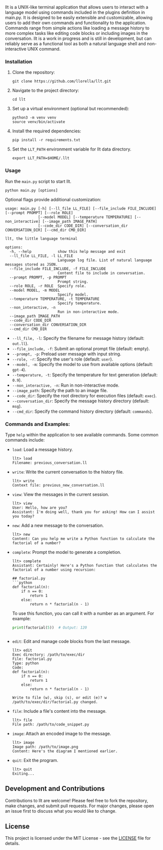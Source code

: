 llt is a UNIX-like terminal application that allows users to interact with a language model using commands included in the plugins definition in main.py. It is designed to be easily extensible and customizable, allowing users to add their own commands and functionality to the application. Commands range from simple actions like loading a message history to more complex tasks like editing code blocks or including images in the conversation. llt is a work in progress and is still in development, but can reliably serve as a functional tool as both a natural language shell and non-interactive UNIX command. 

### Installation

1. Clone the repository:
   ```
   git clone https://github.com/llorella/llt.git
   ```

2. Navigate to the project directory:
   ```
   cd llt
   ```

3. Set up a virtual environment (optional but recommended):
   ```
   python3 -m venv venv
   source venv/bin/activate 
   ```

4. Install the required dependencies:
   ```
   pip install -r requirements.txt
   ```

5. Set the `LLT_PATH` environment variable for llt data directory. 
   ```
   export LLT_PATH=$HOME/.llt
   ```

### Usage

Run the `main.py` script to start llt.
```
python main.py [options]
```

Optional flags provide additional customization:

```
usage: main.py [-h] [--ll_file LL_FILE] [--file_include FILE_INCLUDE] [--prompt PROMPT] [--role ROLE]
               [--model MODEL] [--temperature TEMPERATURE] [--non_interactive] [--image_path IMAGE_PATH]
               [--code_dir CODE_DIR] [--conversation_dir CONVERSATION_DIR] [--cmd_dir CMD_DIR]

llt, the little language terminal

options:
  -h, --help            show this help message and exit
  --ll_file LL_FILE, -l LL_FILE
                        Language log file. List of natural language messages stored as JSON.
  --file_include FILE_INCLUDE, -f FILE_INCLUDE
                        Content file to include in conversation. 
  --prompt PROMPT, -p PROMPT
                        Prompt string.
  --role ROLE, -r ROLE  Specify role.
  --model MODEL, -m MODEL
                        Specify model.
  --temperature TEMPERATURE, -t TEMPERATURE
                        Specify temperature.
  --non_interactive, -n
                        Run in non-interactive mode.
  --image_path IMAGE_PATH
  --code_dir CODE_DIR
  --conversation_dir CONVERSATION_DIR
  --cmd_dir CMD_DIR
```

- `--ll_file, -l`: Specify the filename for message history (default: `out.ll`).
- `--file_include, -f`: Submit an optional prompt file (default: empty).
- `--prompt, -p`: Preload user message with input string.
- `--role, -r`: Specify the user's role (default: `user`).
- `--model, -m`: Specify the model to use from available options (default: `gpt-4`).
- `--temperature, -t`: Specify the temperature for text generation (default: `0.9`).
- `--non_interactive, -n`: Run in non-interactive mode.
- `--image_path`: Specify the path to an image file.
- `--code_dir`: Specify the root directory for execution files (default: `exec`).
- `--conversation_dir`: Specify the message history directory (default: `msg`).
- `--cmd_dir`: Specify the command history directory (default: `commands`).


### Commands and Examples:

Type `help` within the application to see available commands. Some common commands include:

- `load`: Load a message history.
  ```
  llt> load
  Filename: previous_conversation.ll
  ```
- `write`: Write the current conversation to the history file.
  ```
  llt> write
  Context file: previous_new_conversation.ll
  ```
- `view`: View the messages in the current session.
  ```
  llt> view
  User: Hello, how are you?
  Assistant: I'm doing well, thank you for asking! How can I assist you today?
  ```
- `new`: Add a new message to the conversation.
  ```
  llt> new
  Content: Can you help me write a Python function to calculate the factorial of a number?
  ```
- `complete`: Prompt the model to generate a completion.
  ```
  llt> complete  
  Assistant: Certainly! Here's a Python function that calculates the factorial of a number using recursion:

  ## factorial.py
  ```python
  def factorial(n):
      if n == 0:
          return 1
      else:
          return n * factorial(n - 1)
  ```

  To use this function, you can call it with a number as an argument. For example:

  ```python
  print(factorial(5))  # Output: 120
  ```


  ```
- `edit`: Edit and manage code blocks from the last message.
  ```
  llt> edit
  Exec directory: /path/to/exec/dir
  File: factorial.py
  Type: python
  Code:
  def factorial(n):
      if n == 0:
          return 1
      else:
          return n * factorial(n - 1)
  
  Write to file (w), skip (s), or edit (e)? w
  /path/to/exec/dir/factorial.py changed.
  ```
- `file`: Include a file's content into the message.
  ```
  llt> file
  File path: /path/to/code_snippet.py
  ```
- `image`: Attach an encoded image to the message.
  ```
  llt> image
  Image path: /path/to/image.png
  Content: Here's the diagram I mentioned earlier.
  ```
- `quit`: Exit the program.
  ```
  llt> quit
  Exiting...
  ```

## Development and Contributions

Contributions to llt are welcome! Please feel free to fork the repository, make changes, and submit pull requests. For major changes, please open an issue first to discuss what you would like to change.

## License

This project is licensed under the MIT License - see the [LICENSE](LICENSE) file for details.
